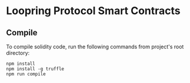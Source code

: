 # Loopring Protocol Smart Contracts

## Compile

To compile solidity code, run the following commands from project's root directory:
```
npm install
npm install -g truffle
npm run compile
```
